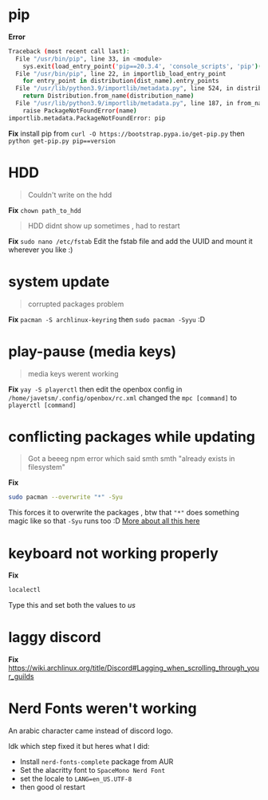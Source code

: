 # pip
**Error**
```bash
Traceback (most recent call last):
  File "/usr/bin/pip", line 33, in <module>
    sys.exit(load_entry_point('pip==20.3.4', 'console_scripts', 'pip')())
  File "/usr/bin/pip", line 22, in importlib_load_entry_point
    for entry_point in distribution(dist_name).entry_points
  File "/usr/lib/python3.9/importlib/metadata.py", line 524, in distribution
    return Distribution.from_name(distribution_name)
  File "/usr/lib/python3.9/importlib/metadata.py", line 187, in from_name
    raise PackageNotFoundError(name)
importlib.metadata.PackageNotFoundError: pip
```

**Fix**
install pip from `curl -O https://bootstrap.pypa.io/get-pip.py`  then
`python get-pip.py pip==version`

# HDD
> Couldn't write on the hdd

**Fix**
`chown path_to_hdd`

>HDD didnt show up sometimes , had to restart

**Fix**
`sudo nano /etc/fstab`
Edit the fstab file and add the UUID and mount it wherever you like :)

# system update
> corrupted packages problem 

**Fix**
`pacman -S archlinux-keyring`
then `sudo pacman -Syyu`
:D

# play-pause (media keys)
> media keys werent working

**Fix**
`yay -S playerctl`
then edit the openbox config in `/home/javetsm/.config/openbox/rc.xml`
changed the `mpc [command]` to `playerctl [command]`

# conflicting packages while updating 
> Got  a beeeg npm error which said smth smth "already exists in filesystem"

**Fix**
```bash
sudo pacman --overwrite "*" -Syu
```

This forces it to overwrite the packages , btw that `"*"` does something magic like so that `-Syu` runs too :D
[More about all this here](https://unix.stackexchange.com/questions/240252/pacman-exists-on-filesystem-error)

# keyboard not working properly
**Fix**
```bash
localectl
```
Type this and set both the values to *us*

# laggy discord
**Fix**
https://wiki.archlinux.org/title/Discord#Lagging_when_scrolling_through_your_guilds

# Nerd Fonts weren't working
An arabic character came instead of discord logo.

Idk which step fixed it but heres what I did:
- Install `nerd-fonts-complete` package from AUR
- Set the alacritty font to `SpaceMono Nerd Font` 
- set the locale to `LANG=en_US.UTF-8`
- then good ol restart 





